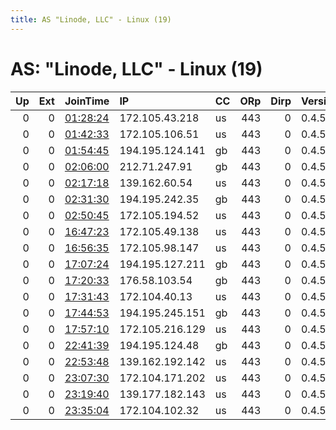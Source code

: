 ```yaml
---
title: AS "Linode, LLC" - Linux (19)
---
```


# AS: "Linode, LLC" - Linux (19)

|   Up |   Ext | JoinTime                                                                                              | IP              | CC   |   ORp |   Dirp | Version   | Contact   | Nickname   |   eFamMembers |
|-----:|------:|:------------------------------------------------------------------------------------------------------|:----------------|:-----|------:|-------:|:----------|:----------|:-----------|--------------:|
|    0 |     0 | [01:28:24](https://nusenu.github.io/OrNetStats/w/relay/A4ADFCF5C5D901496EE51316086A068271F77A79.html) | 172.105.43.218  | us   |   443 |      0 | 0.4.5.10  | None      | Unnamed    |             1 |
|    0 |     0 | [01:42:33](https://nusenu.github.io/OrNetStats/w/relay/4BAF38FE123B4E61721AC147E3F3F4D7E4462EF5.html) | 172.105.106.51  | us   |   443 |      0 | 0.4.5.10  | None      | Unnamed    |             1 |
|    0 |     0 | [01:54:45](https://nusenu.github.io/OrNetStats/w/relay/691DFB5D05348319929BD7A2C788ADC578A5FC01.html) | 194.195.124.141 | gb   |   443 |      0 | 0.4.5.10  | None      | Unnamed    |             1 |
|    0 |     0 | [02:06:00](https://nusenu.github.io/OrNetStats/w/relay/4312C824D78425CCAFDF4107ED5834461EFE0B52.html) | 212.71.247.91   | gb   |   443 |      0 | 0.4.5.10  | None      | Unnamed    |             1 |
|    0 |     0 | [02:17:18](https://nusenu.github.io/OrNetStats/w/relay/96DF8ACB1F881ABBC2E1A103CF6A149D87B79553.html) | 139.162.60.54   | us   |   443 |      0 | 0.4.5.10  | None      | Unnamed    |             1 |
|    0 |     0 | [02:31:30](https://nusenu.github.io/OrNetStats/w/relay/131C515BE4472F448361D32AC82F8F99691B73D7.html) | 194.195.242.35  | gb   |   443 |      0 | 0.4.5.10  | None      | Unnamed    |             1 |
|    0 |     0 | [02:50:45](https://nusenu.github.io/OrNetStats/w/relay/33EE5E7A766288C7FB28E6D62B4C1BAF5940DFDA.html) | 172.105.194.52  | us   |   443 |      0 | 0.4.5.10  | None      | Unnamed    |             1 |
|    0 |     0 | [16:47:23](https://nusenu.github.io/OrNetStats/w/relay/50E03E62B88C2F710B276E9F56103DA8426D9C9A.html) | 172.105.49.138  | us   |   443 |      0 | 0.4.5.10  | None      | Unnamed    |             1 |
|    0 |     0 | [16:56:35](https://nusenu.github.io/OrNetStats/w/relay/33D897743CCB39499C63FED67284D7AA5BA016F8.html) | 172.105.98.147  | us   |   443 |      0 | 0.4.5.10  | None      | Unnamed    |             1 |
|    0 |     0 | [17:07:24](https://nusenu.github.io/OrNetStats/w/relay/8D60985032E857C89A22037E425D84806B6E9C9D.html) | 194.195.127.211 | gb   |   443 |      0 | 0.4.5.10  | None      | Unnamed    |             1 |
|    0 |     0 | [17:20:33](https://nusenu.github.io/OrNetStats/w/relay/82E938063947BB00D26EEBEB0997F1CECAE90537.html) | 176.58.103.54   | gb   |   443 |      0 | 0.4.5.10  | None      | Unnamed    |             1 |
|    0 |     0 | [17:31:43](https://nusenu.github.io/OrNetStats/w/relay/564EF34A9FE0EA7E23A6FD0D9DC29F8BFDE34AF3.html) | 172.104.40.13   | us   |   443 |      0 | 0.4.5.10  | None      | Unnamed    |             1 |
|    0 |     0 | [17:44:53](https://nusenu.github.io/OrNetStats/w/relay/460CC77E17F145B771D910781EA20CA1ECBF25D0.html) | 194.195.245.151 | gb   |   443 |      0 | 0.4.5.10  | None      | Unnamed    |             1 |
|    0 |     0 | [17:57:10](https://nusenu.github.io/OrNetStats/w/relay/B8C87542B517035E000793084291EAEC10FA698B.html) | 172.105.216.129 | us   |   443 |      0 | 0.4.5.10  | None      | Unnamed    |             1 |
|    0 |     0 | [22:41:39](https://nusenu.github.io/OrNetStats/w/relay/FAD25139C8CDC9CDE27EB1A96B3F45303C882933.html) | 194.195.124.48  | gb   |   443 |      0 | 0.4.5.10  | None      | Unnamed    |             1 |
|    0 |     0 | [22:53:48](https://nusenu.github.io/OrNetStats/w/relay/6B023761D9106CD9FF9FF338F2148A64BBB559FE.html) | 139.162.192.142 | us   |   443 |      0 | 0.4.5.10  | None      | Unnamed    |             1 |
|    0 |     0 | [23:07:30](https://nusenu.github.io/OrNetStats/w/relay/BED9C0E0963D8497CEA20017B5F02E97C7F4B71E.html) | 172.104.171.202 | us   |   443 |      0 | 0.4.5.10  | None      | Unnamed    |             1 |
|    0 |     0 | [23:19:40](https://nusenu.github.io/OrNetStats/w/relay/48B18DCADD35ED1E798C7FC456F31F3B06225FDD.html) | 139.177.182.143 | us   |   443 |      0 | 0.4.5.10  | None      | Unnamed    |             1 |
|    0 |     0 | [23:35:04](https://nusenu.github.io/OrNetStats/w/relay/954495CD86988C55DFDE9508E8D9EA8488718FDC.html) | 172.104.102.32  | us   |   443 |      0 | 0.4.5.10  | None      | Unnamed    |             1 |
